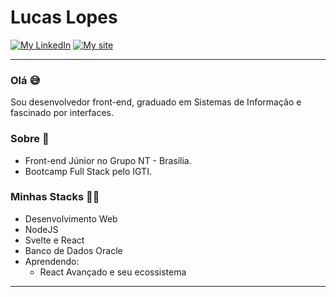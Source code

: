 # Lucas Lopes

[![My LinkedIn](https://raw.githubusercontent.com/lucaslpsan/lucaslpsan/master/my-linkedin-lucaslpsan-badge.svg)](https://www.linkedin.com/in/lucaslpsan/)
[![My site](https://raw.githubusercontent.com/lucaslpsan/lucaslpsan/master/my-site-lucaslpsan-badge.svg)](https://lucaslpsan.dev/)

---

### Olá 😅

Sou desenvolvedor front-end, graduado em Sistemas de Informação e fascinado por interfaces.

### Sobre 💬
* Front-end Júnior no Grupo NT - Brasília.
* Bootcamp Full Stack pelo IGTI.

### Minhas Stacks 👨‍💻
* Desenvolvimento Web
* NodeJS
* Svelte e React
* Banco de Dados Oracle
* Aprendendo:
  * React Avançado e seu ecossistema
 ___
